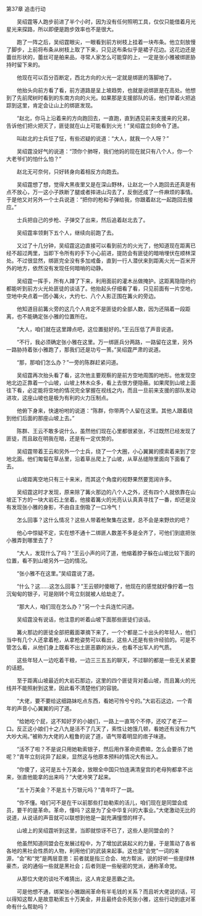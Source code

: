 第37章 追击行动

　　吴绍霆等人跑步前进了半个小时，因为没有任何照明工具，仅仅只能借着月光星光来探路，所以即便是跑步效率也不是很大。

　　跑了一阵之后，吴绍霆眼尖，一眼看到前方树枝上挂着一块布条。他立刻放慢了脚步，上前将布条从树枝上取了下来，只见这布条似乎是裙子花边。这花边还是蕾丝形状的，蕾丝可是舶来品，寻常人家怎么可能穿的上，一定是张小雅被绑匪胁持时留下来的。

　　他现在可以百分百断定，西北方向的火光一定就是绑匪的落脚地了。

　　他抬头向前方看了看，前方道路是呈上坡趋势，也就是说绑匪是在高处。他想到了先前爬树时看到的东南方向的火光。如果那是支援部队的话，他们举着火把追踪到这里，肯定会让山上的绑匪发现。

　　“赵北，你马上沿着来的方向跑回去，一直跑，直到遇见前来支援来的兄弟，告诉他们把火把灭了，匪徒就在山上可能看到火光！”吴绍霆立刻命令了道。

　　叫赵北的士兵怔了怔，有些迟疑的说道：“大人，就我一个人呀？”

　　吴绍霆没好气的说道：“顶你个肺呀，我们他妈的现在就只有八个人，你一个大老爷们的怕什么怕？”

　　赵北无可奈何，只好转身向着相反方向跑去。

　　吴绍霆想了想，觉得大黑夜里又是在深山野林，让赵北一个人跑回去还真是有点不放心，万一这小子跌断了腿或者摔进山沟去了，反倒还成了一件麻烦的事情。于是他又对另外一个士兵说道：“把你的枪和子弹给我，你跟着赵北一起跑回去接应。”

　　士兵把自己的步枪、子弹交了出来，然后追着赵北去了。

　　吴绍霆率领剩下五个人，继续向前跑了去。

　　又过了十几分钟，吴绍霆这边直接可以看到前方的火光了，他知道现在距离已经不超过两里，当即下令所有的手下小心前进，提防会有匪徒的暗哨埋伏在顺林深处。不过很显然，绑匪完全没有多加戒备，直到一行人潜伏来到距离火光一百米开外的地方，依然没有发现任何暗哨的动静。

　　吴绍霆一挥手，所有人蹲了下来，利用面前的灌木丛做掩护。这距离隐隐约约都能听到前方火光处匪徒的谈话了。他抬起头仔细看了看，只见前面有一片空地，空地中央点着一团小篝火，大约七、八个人影正围在篝火的旁边。

　　他知道目前篝火旁的这几个人肯定不是匪徒的全部人数，因为还隔着一段距离，也不能确定张小雅的位置所在。

　　“大人，咱们就在这里蹲点吧，这位置挺好的。”王云压低了声音说道。

　　“不行，我必须确定张小雅在这里。万一绑匪兵分两路，一路留在这里，另外一路胁持着张小雅跑了，那我们还是功亏一篑。”吴绍霆严肃的说道。

　　“那，那咱们怎么办？”一旁的陈群赶紧问道。

　　吴绍霆再次抬头看了看，这次他主要观察的是前方空地周围的地形。他发现空地北边正靠着一个山坡，山坡上林木众多，看上去很方便隐蔽。如果爬到山坡上面往下看，必定能将空地的情况完全掌握在视线之内，而且一旦前来支援的部队发动进攻，这座山坡也是极为有利的火力压制点。

　　他俯下身来，快速吩咐的说道：“陈群，你带两个人留在这里。其他人跟着绕到他们后面的那座山坡上去。”

　　陈群、王云不敢多说什么，虽然他们现在心里都很紧张，不过既然已经发现了匪徒，而且敌在明我在暗，还是有一定优势的。

　　吴绍霆带着王云和另外一个士兵，绕了一个大圈，小心翼翼的摸索着来到了空地北面。他们匍匐在草丛里，沿着草丛爬上了山坡，从草丛缝隙里面向下面看了去。

　　山坡距离空地只有三十来米，而其这个角度的视野果然要宽阔许多。

　　吴绍霆这时才发现，原来除了篝火那边的八个人之外，还有四个人就依靠在山坡正下方的一块大岩石上坐着。他接着篝火的光亮认认真真寻找了一番，却还是没有发现张小雅的身影，不由自主倒吸了一口冷气！

　　怎么回事？这什么情况？这些人带着枪聚集在这里，总不会是来野炊的吧？

　　他心中惊疑不定，实在想不通十二绑匪人数差不多是全齐了，可他们到底把张小雅弄到哪里去了？

　　“大人，发现什么了吗？”王云小声的问了道，他缩着脖子躲在山坡比较下面的位置，看不到山坡另外一边的情况。

　　“张小雅不在这里。”吴绍霆说了道。

　　“什么？这……这怎么回事？”王云顿时傻眼了，他现在的感觉就好像拧着一包沉甸甸的银子，可是刚转个弯立刻就被人给劫走了。

　　“那大人，咱们现在怎么办？”另一个士兵连忙问道。

　　吴绍霆没有说话，他注意的听着山坡下面那些匪徒们谈话。

　　篝火那边的匪徒全部把戴面罩摘下来了，一个个都是二十出头的年轻人，他们当中有几个人还拿着枪，从拿枪姿势可以看出，这些人还是有些许经验的。可是不管怎么看，从他们身上既看不出土匪恶霸的派头，也看不出军人的气质。

　　这些年轻人一边吃着干粮，一边三三五五的聊天，不过聊的都是一些无关紧要的话题。

　　至于距离山坡最近的大岩石那边，这里的四个匪徒背对着山坡，而且篝火的光线并不能照射到这里，因此看不清楚他们的容貌。

　　“大佬，要不要给这细路妹吃点东西，看她可怜兮兮的。”大岩石这边，一个青年的声音小心翼翼的问了道。

　　“给她吃个屁，这不知好歹的小娘们，一路上一直骂个不停，还咬了老子一口。反正这小娘们十之八九是活不了几天了，索性让她饿几顿，看她还有没有力气大吵大闹。”被称为大佬的人粗鲁的说了道，语气带着明显的痞子味道。

　　“活不了啦？不是说只用她勒索银子，然后用作革命资费嘛，怎么会要杀了她呢？”青年立刻诧异了起来，显然这与他原本预料的情况大有出入。

　　“你傻了，这可是五十万美金，放眼全中国只怕连满清皇宫的老母狗都拿不出来，张直他能拿的出来吗？”大佬冷笑了起来。

　　“五十万美金？不是五十万银元吗？”青年吓了一跳。

　　“你不懂。咱们可不是在干以前那些打劫勒索的活儿，咱们现在是同盟会成员，要干的是革命。革命，懂吗？这是为了全中华复兴的大事业。”大佬激动无比的说道，从说话的声音就可以联想到他是一副充满憧憬的样子。

　　山坡上的吴绍霆听到这里，当即就惊讶不已了，这些人是同盟会的？

　　他虽然知道同盟会在发展过程中，为了增加武装起义的力量，于是策动了各省各地的黑社会性质的人物，利用他们的武装来起事。这也是“会党”一词的来源，“会”和“党”是两层意思：前者就是指三合会、地方帮派，说的好听一些是绿林豪杰，说的通俗一些就是黑社会；后者则是一些秘密的党派，通称革命党。

　　从那位大佬的谈吐不难猜出，这人肯定是恶霸之流。

　　可是他想不通，绑架张小雅跟闹革命有半毛钱的关系？而且听大佬说的话，可以得知这帮人是故意勒索五十万美金，并且最终会杀死张小雅，这些行动到底对革命有什么帮助吗？
